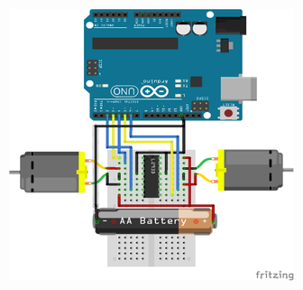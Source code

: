  <img src="https://github.com/CHS-robotics/Robots/blob/master/L293D%20Setup_bb1.png" alt="Fritzing" style="width:640px;height:480px">
